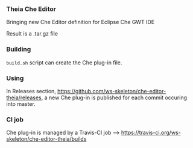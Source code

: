 ### Theia Che Editor

Bringing new Che Editor definition for Eclipse Che GWT IDE

Result is a .tar.gz file

### Building

`build.sh` script can create the Che plug-in file.

### Using

In Releases section, https://github.com/ws-skeleton/che-editor-theia/releases, a new Che plug-in is published for each commit occuring into master.

### CI job
Che plug-in is managed by a Travis-CI job
--> https://travis-ci.org/ws-skeleton/che-editor-theia/builds
